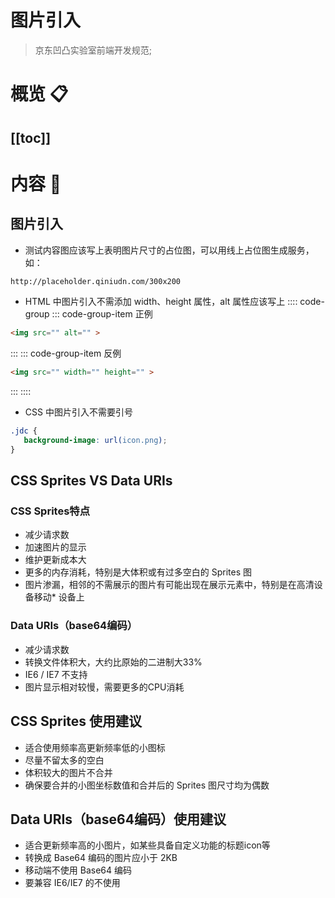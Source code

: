 # 图片引入
> 京东凹凸实验室前端开发规范; 
# 概览 :clipboard:
 
[[toc]]
---
# 内容 :japanese_ogre:

## 图片引入
 * 测试内容图应该写上表明图片尺寸的占位图，可以用线上占位图生成服务，如：
 ```html
 http://placeholder.qiniudn.com/300x200
 ```

 * HTML 中图片引入不需添加 width、height 属性，alt 属性应该写上
 :::: code-group
 ::: code-group-item 正例
 ```html
 <img src="" alt="" >
 ```
 :::
 ::: code-group-item 反例
 ```html
 <img src="" width="" height="" >
 ```
 :::
 ::::

 * CSS 中图片引入不需要引号

 ```css
 .jdc {
    background-image: url(icon.png);
}
 ```

 ## CSS Sprites VS Data URIs

 ### CSS Sprites特点

* 减少请求数
* 加速图片的显示
* 维护更新成本大
* 更多的内存消耗，特别是大体积或有过多空白的 Sprites 图
* 图片渗漏，相邻的不需展示的图片有可能出现在展示元素中，特别是在高清设备移动* 设备上

### Data URIs（base64编码）

* 减少请求数
* 转换文件体积大，大约比原始的二进制大33%
* IE6 / IE7 不支持
* 图片显示相对较慢，需要更多的CPU消耗

## CSS Sprites 使用建议

* 适合使用频率高更新频率低的小图标
* 尽量不留太多的空白
* 体积较大的图片不合并
* 确保要合并的小图坐标数值和合并后的 Sprites 图尺寸均为偶数

## Data URIs（base64编码）使用建议

* 适合更新频率高的小图片，如某些具备自定义功能的标题icon等
* 转换成 Base64 编码的图片应小于 2KB
* 移动端不使用 Base64 编码
* 要兼容 IE6/IE7 的不使用